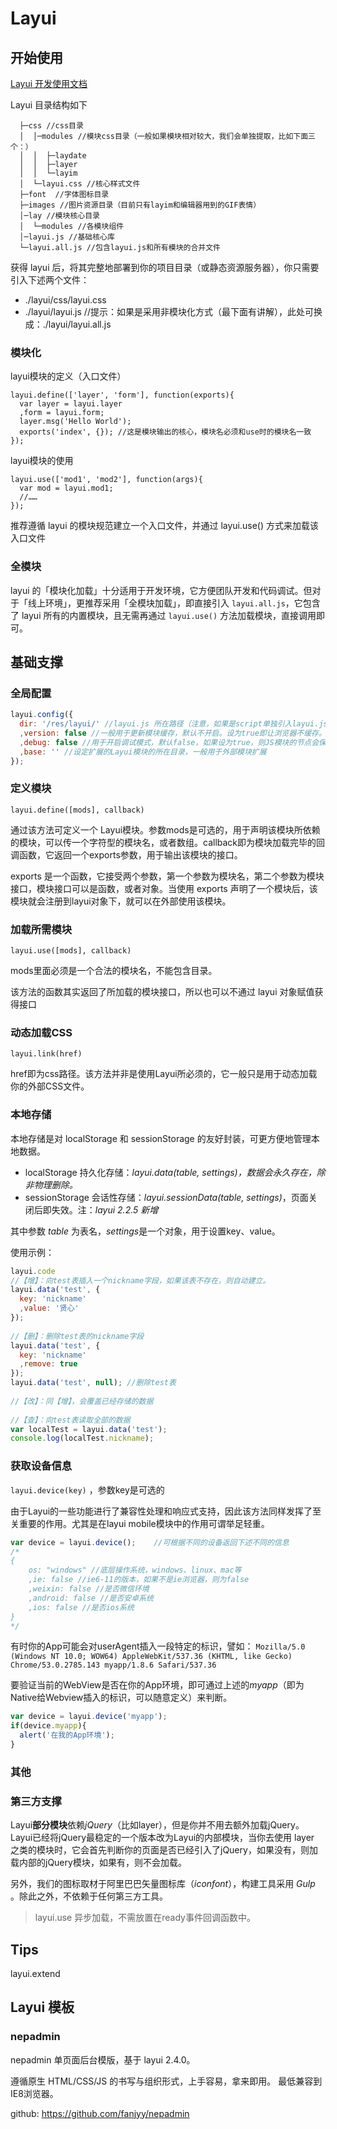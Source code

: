 # Layui

## 开始使用

[Layui 开发使用文档](https://www.layui.com/doc/)

Layui 目录结构如下

```
  ├─css //css目录
  │  │─modules //模块css目录（一般如果模块相对较大，我们会单独提取，比如下面三个：）
  │  │  ├─laydate
  │  │  ├─layer
  │  │  └─layim
  │  └─layui.css //核心样式文件
  ├─font  //字体图标目录
  ├─images //图片资源目录（目前只有layim和编辑器用到的GIF表情）
  │─lay //模块核心目录
  │  └─modules //各模块组件
  │─layui.js //基础核心库
  └─layui.all.js //包含layui.js和所有模块的合并文件
```

获得 layui 后，将其完整地部署到你的项目目录（或静态资源服务器），你只需要引入下述两个文件：

- ./layui/css/layui.css
- ./layui/layui.js //提示：如果是采用非模块化方式（最下面有讲解），此处可换成：./layui/layui.all.js

### 模块化

layui模块的定义（入口文件）

```
layui.define(['layer', 'form'], function(exports){
  var layer = layui.layer
  ,form = layui.form;
  layer.msg('Hello World');
  exports('index', {}); //这是模块输出的核心，模块名必须和use时的模块名一致
});     
```
layui模块的使用

```
layui.use(['mod1', 'mod2'], function(args){
  var mod = layui.mod1;
  //……
}); 
```

推荐遵循 layui 的模块规范建立一个入口文件，并通过 layui.use() 方式来加载该入口文件

### 全模块

layui 的「模块化加载」十分适用于开发环境，它方便团队开发和代码调试。但对于「线上环境」，更推荐采用「全模块加载」，即直接引入 `layui.all.js`，它包含了 layui 所有的内置模块，且无需再通过 `layui.use()` 方法加载模块，直接调用即可。


## 基础支撑

### 全局配置
```JavaScript
layui.config({
  dir: '/res/layui/' //layui.js 所在路径（注意，如果是script单独引入layui.js，无需设定该参数。），一般情况下可以无视
  ,version: false //一般用于更新模块缓存，默认不开启。设为true即让浏览器不缓存。也可以设为一个固定的值，如：201610
  ,debug: false //用于开启调试模式，默认false，如果设为true，则JS模块的节点会保留在页面
  ,base: '' //设定扩展的Layui模块的所在目录，一般用于外部模块扩展
});
```

### 定义模块

`layui.define([mods], callback)`

通过该方法可定义一个 Layui模块。参数mods是可选的，用于声明该模块所依赖的模块，可以传一个字符型的模块名，或者数组。callback即为模块加载完毕的回调函数，它返回一个exports参数，用于输出该模块的接口。

exports 是一个函数，它接受两个参数，第一个参数为模块名，第二个参数为模块接口，模块接口可以是函数，或者对象。当使用 exports 声明了一个模块后，该模块就会注册到layui对象下，就可以在外部使用该模块。

### 加载所需模块

`layui.use([mods], callback)`

mods里面必须是一个合法的模块名，不能包含目录。

该方法的函数其实返回了所加载的模块接口，所以也可以不通过 layui 对象赋值获得接口

### 动态加载CSS

`layui.link(href)`

href即为css路径。该方法并非是使用Layui所必须的，它一般只是用于动态加载你的外部CSS文件。

### 本地存储

本地存储是对 localStorage 和 sessionStorage 的友好封装，可更方便地管理本地数据。

- localStorage 持久化存储：*layui.data(table, settings)，数据会永久存在，除非物理删除。*
- sessionStorage 会话性存储：*layui.sessionData(table, settings)*，页面关闭后即失效。注：*layui 2.2.5 新增*

其中参数 *table* 为表名，*settings*是一个对象，用于设置key、value。

使用示例：

```javascript
layui.code
//【增】：向test表插入一个nickname字段，如果该表不存在，则自动建立。
layui.data('test', {
  key: 'nickname'
  ,value: '贤心'
});
 
//【删】：删除test表的nickname字段
layui.data('test', {
  key: 'nickname'
  ,remove: true
});
layui.data('test', null); //删除test表
  
//【改】：同【增】，会覆盖已经存储的数据
  
//【查】：向test表读取全部的数据
var localTest = layui.data('test');
console.log(localTest.nickname); 
```

### 获取设备信息

`layui.device(key)` ，参数key是可选的

由于Layui的一些功能进行了兼容性处理和响应式支持，因此该方法同样发挥了至关重要的作用。尤其是在layui mobile模块中的作用可谓举足轻重。

```javascript
var device = layui.device();	//可根据不同的设备返回下述不同的信息
/*
{  
	os: "windows" //底层操作系统，windows、linux、mac等  
	,ie: false //ie6-11的版本，如果不是ie浏览器，则为false  
	,weixin: false //是否微信环境  
	,android: false //是否安卓系统  
	,ios: false //是否ios系统
}
*/
```

有时你的App可能会对userAgent插入一段特定的标识，譬如：
`Mozilla/5.0 (Windows NT 10.0; WOW64) AppleWebKit/537.36 (KHTML, like Gecko) Chrome/53.0.2785.143 myapp/1.8.6 Safari/537.36`

要验证当前的WebView是否在你的App环境，即可通过上述的*myapp*（即为Native给Webview插入的标识，可以随意定义）来判断。

```javascript
var device = layui.device('myapp');
if(device.myapp){
  alert('在我的App环境');
} 
```

### 其他

### 第三方支撑

Layui**部分模块**依赖*jQuery*（比如layer），但是你并不用去额外加载jQuery。Layui已经将jQuery最稳定的一个版本改为Layui的内部模块，当你去使用 layer 之类的模块时，它会首先判断你的页面是否已经引入了jQuery，如果没有，则加载内部的jQuery模块，如果有，则不会加载。

另外，我们的图标取材于阿里巴巴矢量图标库（*iconfont*），构建工具采用 *Gulp* 。除此之外，不依赖于任何第三方工具。

> layui.use 异步加载，不需放置在ready事件回调函数中。

## Tips

layui.extend

## Layui 模板

### nepadmin

nepadmin 单页面后台模版，基于 layui 2.4.0。

遵循原生 HTML/CSS/JS 的书写与组织形式，上手容易，拿来即用。
最低兼容到IE8浏览器。

github: https://github.com/fanjyy/nepadmin


